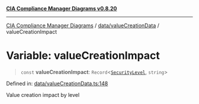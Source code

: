 [**CIA Compliance Manager Diagrams v0.8.20**](../../../README.md)

***

[CIA Compliance Manager Diagrams](../../../modules.md) / [data/valueCreationData](../README.md) / valueCreationImpact

# Variable: valueCreationImpact

> `const` **valueCreationImpact**: `Record`\<[`SecurityLevel`](../../../types/cia/type-aliases/SecurityLevel.md), `string`\>

Defined in: [data/valueCreationData.ts:148](https://github.com/Hack23/cia-compliance-manager/blob/9180e2700dca841f6711d7243c036db4de73db57/src/data/valueCreationData.ts#L148)

Value creation impact by level
